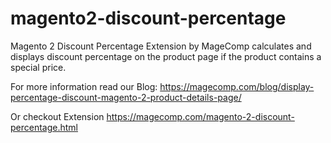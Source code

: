 # magento2-discount-percentage
Magento 2 Discount Percentage Extension by MageComp calculates and displays discount percentage on the product page if the product contains a special price.

For more information read our Blog: https://magecomp.com/blog/display-percentage-discount-magento-2-product-details-page/

Or checkout Extension https://magecomp.com/magento-2-discount-percentage.html


